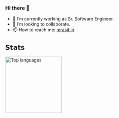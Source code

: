 ### Hi there 👋

- 🔭 I’m currently working as Sr. Software Engineer.
- 👯 I’m looking to collaborate.
- 📫 How to reach me: [mrasif.in](https://mrasif.in)

<!--
**mrasif/mrasif** is a ✨ _special_ ✨ repository because its `README.md` (this file) appears on your GitHub profile.

Here are some ideas to get you started:

- 🔭 I’m currently working on ...
- 🌱 I’m currently learning ...
- 👯 I’m looking to collaborate on ...
- 🤔 I’m looking for help with ...
- 💬 Ask me about ...
- 📫 How to reach me: ...
- 😄 Pronouns: ...
- ⚡ Fun fact: ...
-->

## 𝗦𝘁𝗮𝘁𝘀

<!--[![mrinjamul](https://github-profile-trophy.vercel.app/?username=mrinjamul)]()-->

<a href="https://github.com/mrasif">
    <img
    height="180em"
    src="https://github-readme-stats.vercel.app/api?username=mrasif&show_icons=true&theme=tokyonight&count_private=true" alt="Top languages" />
</a>
<br/>
